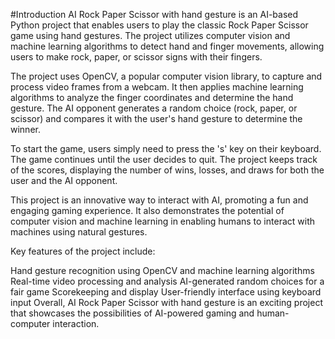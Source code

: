 #Introduction
AI Rock Paper Scissor with hand gesture is an AI-based Python project that enables users to play the classic Rock Paper Scissor game using hand gestures. The project utilizes computer vision and machine learning algorithms to detect hand and finger movements, allowing users to make rock, paper, or scissor signs with their fingers.

The project uses OpenCV, a popular computer vision library, to capture and process video frames from a webcam. It then applies machine learning algorithms to analyze the finger coordinates and determine the hand gesture. The AI opponent generates a random choice (rock, paper, or scissor) and compares it with the user's hand gesture to determine the winner.

To start the game, users simply need to press the 's' key on their keyboard. The game continues until the user decides to quit. The project keeps track of the scores, displaying the number of wins, losses, and draws for both the user and the AI opponent.

This project is an innovative way to interact with AI, promoting a fun and engaging gaming experience. It also demonstrates the potential of computer vision and machine learning in enabling humans to interact with machines using natural gestures.

Key features of the project include:

Hand gesture recognition using OpenCV and machine learning algorithms
Real-time video processing and analysis
AI-generated random choices for a fair game
Scorekeeping and display
User-friendly interface using keyboard input
Overall, AI Rock Paper Scissor with hand gesture is an exciting project that showcases the possibilities of AI-powered gaming and human-computer interaction.
